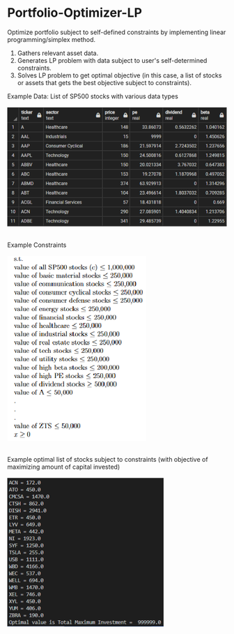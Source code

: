 # Portfolio-Optimizer-LP

Optimize portfolio subject to self-defined constraints by implementing linear programming/simplex method. <br />

1. Gathers relevant asset data. 
2. Generates LP problem with data subject to user's self-determined constraints.
3. Solves LP problem to get optimal objective (in this case, a list of stocks or assets that gets the best objective subject to constraints). <br />

Example Data: List of SP500 stocks with various data types <br /><br />
![SP500 Data Table](SP500-Data-Table.png) <br /><br />

Example Constraints <br /><br />
![Constraints](Constraints.png) <br /><br />

Example optimal list of stocks subject to constraints (with objective of maximizing amount of capital invested) <br /><br />
![Optimal](optimal.png)

